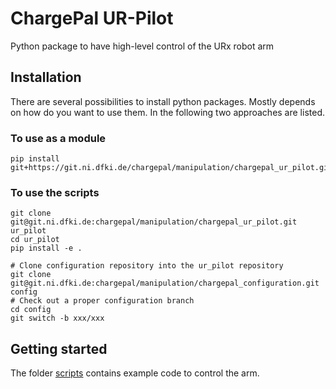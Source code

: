 # ChargePal UR-Pilot

Python package to have high-level control of the URx robot arm

## Installation
There are several possibilities to install python packages. Mostly depends on how do you want to use them.
In the following two approaches are listed.

### To use as a module
```shell
pip install git+https://git.ni.dfki.de/chargepal/manipulation/chargepal_ur_pilot.git
```

### To use the scripts
```shell
git clone git@git.ni.dfki.de:chargepal/manipulation/chargepal_ur_pilot.git ur_pilot
cd ur_pilot
pip install -e .

# Clone configuration repository into the ur_pilot repository
git clone git@git.ni.dfki.de:chargepal/manipulation/chargepal_configuration.git config
# Check out a proper configuration branch
cd config
git switch -b xxx/xxx
```

## Getting started

The folder [scripts](./scripts) contains example code to control the arm.
